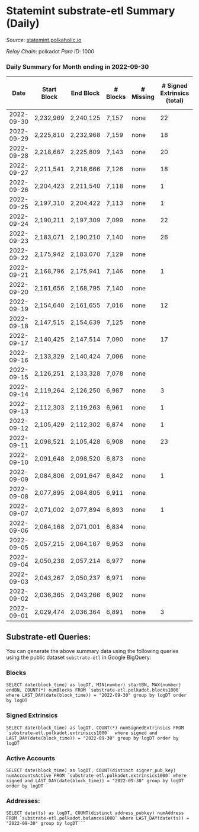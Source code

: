# Statemint substrate-etl Summary (Daily)

_Source_: [statemint.polkaholic.io](https://statemint.polkaholic.io)

*Relay Chain*: polkadot
*Para ID*: 1000



### Daily Summary for Month ending in 2022-09-30


| Date | Start Block | End Block | # Blocks | # Missing | # Signed Extrinsics (total) | # Active Accounts | # Addresses with Balances | # Events | # Transfers | # XCM Transfers In | # XCM Transfers Out |
| ---- | ----------- | --------- | -------- | --------- | --------------------------- | ----------------- | ------------------------- | -------- | ----------- | ------------------ | ------------------- |
| 2022-09-30 | 2,232,969 | 2,240,125 | 7,157 | none  | 22 | 4 | 95 | 14,477 | 19 ($15.45) | 9 ($3,258.51) | 9 ($2,457.46) |
| 2022-09-29 | 2,225,810 | 2,232,968 | 7,159 | none  | 18 | 7 |  | 14,428 | 18 ($17.32) | 4 ($19.23) | 3 ($151.19) |
| 2022-09-28 | 2,218,667 | 2,225,809 | 7,143 | none  | 20 | 7 |  | 14,374 | 12 ($6.14) |   | 2 ($206.37) |
| 2022-09-27 | 2,211,541 | 2,218,666 | 7,126 | none  | 18 | 5 |  | 14,377 | 15 ($0.67) | 6 ($11.08) | 8 ($212.38) |
| 2022-09-26 | 2,204,423 | 2,211,540 | 7,118 | none  | 1 | 1 |  | 14,274 |   | 6 ($23.98) |   |
| 2022-09-25 | 2,197,310 | 2,204,422 | 7,113 | none  | 1 | 1 |  | 14,246 | 1  | 2 ($59.83) |   |
| 2022-09-24 | 2,190,211 | 2,197,309 | 7,099 | none  | 22 | 4 |  | 14,335 | 13  | 4 ($22.57) | 10 ($116.87) |
| 2022-09-23 | 2,183,071 | 2,190,210 | 7,140 | none  | 26 | 8 |  | 14,404 | 10 ($386.27) | 1 ($12.90) |   |
| 2022-09-22 | 2,175,942 | 2,183,070 | 7,129 | none  |  |  |  | 14,265 |   | 1 ($0.0006) |   |
| 2022-09-21 | 2,168,796 | 2,175,941 | 7,146 | none  | 1 | 1 |  | 14,312 |   | 2 ($4.41) |   |
| 2022-09-20 | 2,161,656 | 2,168,795 | 7,140 | none  |  |  |  | 14,287 |   |   |   |
| 2022-09-19 | 2,154,640 | 2,161,655 | 7,016 | none  | 12 | 3 | 64 | 14,102 | 1 ($85.22) | 2 ($92.85) |   |
| 2022-09-18 | 2,147,515 | 2,154,639 | 7,125 | none  |  |  | 62 | 14,254 |   |   |   |
| 2022-09-17 | 2,140,425 | 2,147,514 | 7,090 | none  | 17 | 3 | 62 | 14,259 | 2 ($14.13) |   |   |
| 2022-09-16 | 2,133,329 | 2,140,424 | 7,096 | none  |  |  | 61 | 14,196 |   |   |   |
| 2022-09-15 | 2,126,251 | 2,133,328 | 7,078 | none  |  |  | 61 | 14,160 |   |   |   |
| 2022-09-14 | 2,119,264 | 2,126,250 | 6,987 | none  | 3 | 1 | 61 | 13,990 |   |   |   |
| 2022-09-13 | 2,112,303 | 2,119,263 | 6,961 | none  | 1 | 1 | 61 | 13,933 |   |   |   |
| 2022-09-12 | 2,105,429 | 2,112,302 | 6,874 | none  | 1 | 1 | 61 | 13,763 |   | 1 ($3.84) |   |
| 2022-09-11 | 2,098,521 | 2,105,428 | 6,908 | none  | 23 | 2 |  | 13,901 | 1 ($7.70) | 3 ($108.82) |   |
| 2022-09-10 | 2,091,648 | 2,098,520 | 6,873 | none  |  |  |  | 13,749 |   |   |   |
| 2022-09-09 | 2,084,806 | 2,091,647 | 6,842 | none  | 1 | 1 |  | 13,709 | 1 ($3.82) | 2 ($43.04) |   |
| 2022-09-08 | 2,077,895 | 2,084,805 | 6,911 | none  |  |  | 57 | 13,832 |   |   |   |
| 2022-09-07 | 2,071,002 | 2,077,894 | 6,893 | none  | 1 | 1 | 57 | 13,793 | 1  |   |   |
| 2022-09-06 | 2,064,168 | 2,071,001 | 6,834 | none  |  |  | 57 | 13,672 |   |   |   |
| 2022-09-05 | 2,057,215 | 2,064,167 | 6,953 | none  |  |  | 57 | 13,910 |   |   |   |
| 2022-09-04 | 2,050,238 | 2,057,214 | 6,977 | none  |  |  | 57 | 13,957 |   |   |   |
| 2022-09-03 | 2,043,267 | 2,050,237 | 6,971 | none  |  |  | 57 | 13,946 |   |   |   |
| 2022-09-02 | 2,036,365 | 2,043,266 | 6,902 | none  |  |  | 57 | 13,808 |   |   |   |
| 2022-09-01 | 2,029,474 | 2,036,364 | 6,891 | none  | 3 | 1 | 57 | 13,818 |   | 3 ($20.94) |   |

## Substrate-etl Queries:
You can generate the above summary data using the following queries using the public dataset `substrate-etl` in Google BigQuery:


### Blocks
```
SELECT date(block_time) as logDT, MIN(number) startBN, MAX(number) endBN, COUNT(*) numBlocks FROM `substrate-etl.polkadot.blocks1000`  where LAST_DAY(date(block_time)) = "2022-09-30" group by logDT order by logDT
```


### Signed Extrinsics
```
SELECT date(block_time) as logDT, COUNT(*) numSignedExtrinsics FROM `substrate-etl.polkadot.extrinsics1000`  where signed and LAST_DAY(date(block_time)) = "2022-09-30" group by logDT order by logDT
```


### Active Accounts
```
SELECT date(block_time) as logDT, COUNT(distinct signer_pub_key) numAccountsActive FROM `substrate-etl.polkadot.extrinsics1000` where signed and LAST_DAY(date(block_time)) = "2022-09-30" group by logDT order by logDT
```


### Addresses:
```
SELECT date(ts) as logDT, COUNT(distinct address_pubkey) numAddress FROM `substrate-etl.polkadot.balances1000` where LAST_DAY(date(ts)) = "2022-09-30" group by logDT```

